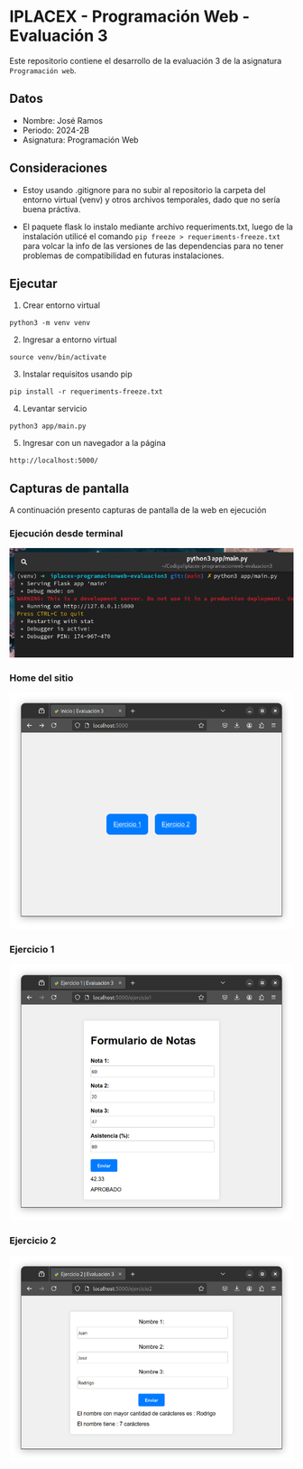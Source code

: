 # IPLACEX - Programación Web - Evaluación 3

Este repositorio contiene el desarrollo de la evaluación 3 de la asignatura
`Programación web`.

## Datos

- Nombre: José Ramos
- Periodo: 2024-2B
- Asignatura: Programación Web

## Consideraciones

- Estoy usando .gitignore para no subir al repositorio la carpeta del entorno virtual (venv) y otros archivos temporales, dado que no sería buena práctiva.

- El paquete flask lo instalo mediante archivo requeriments.txt, luego de la instalación utilicé el comando `pip freeze > requeriments-freeze.txt` para volcar la info de las versiones de las dependencias para no tener problemas de compatibilidad en futuras instalaciones.

## Ejecutar

1. Crear entorno virtual

```shell
python3 -m venv venv
```

2. Ingresar a entorno virtual

```shell
source venv/bin/activate
```

3. Instalar requisitos usando pip

```shell
pip install -r requeriments-freeze.txt
```

4. Levantar servicio

```shell
python3 app/main.py
```

5. Ingresar con un navegador a la página

```
http://localhost:5000/
```

## Capturas de pantalla

A continuación presento capturas de pantalla de la web en ejecución

### Ejecución desde terminal

![Imágen ejecución](assets/imagen-ejecucion.png)

### Home del sitio

![Imágen home](assets/imagen-home.png)

### Ejercicio 1

![Imágen ejercicio 1](assets/imagen-ejercicio1.png)

### Ejercicio 2

![Imágen ejercicio 2](assets/imagen-ejercicio2.png)